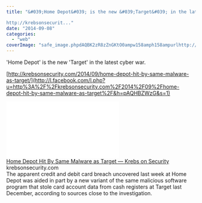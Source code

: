 ```yaml
---
title: "&#039;Home Depot&#039; is the new &#039;Target&#039; in the latest cyber war.

http://krebsonsecurit..."
date: "2014-09-08"
categories: 
  - "web"
coverImage: "safe_image.phpdAQBK2zR8zZnGKtO0ampw158amph158ampurlhttp://krebsonsecurity.com/wp-content/uploads/2014/09/AS6-12-600x558.png"
---
```


'Home Depot' is the new 'Target' in the latest cyber war.  
  
[http://krebsonsecurity.com/2014/09/home-depot-hit-by-same-malware-as-target/](http://l.facebook.com/l.php?u=http%3A%2F%2Fkrebsonsecurity.com%2F2014%2F09%2Fhome-depot-hit-by-same-malware-as-target%2F&h=pAQHBZWzG&s=1)  
  
[![](images/safe_image.php?d=AQBK2zR8zZnGKtO0&w=158&h=158&url=http%3A%2F%2Fkrebsonsecurity.com%2Fwp-content%2Fuploads%2F2014%2F09%2FAS6-12-600x558.png)](http://l.facebook.com/l.php?u=http%3A%2F%2Fkrebsonsecurity.com%2F2014%2F09%2Fhome-depot-hit-by-same-malware-as-target%2F&h=rAQFeT2H-&s=1)  
[Home Depot Hit By Same Malware as Target — Krebs on Security](http://l.facebook.com/l.php?u=http%3A%2F%2Fkrebsonsecurity.com%2F2014%2F09%2Fhome-depot-hit-by-same-malware-as-target%2F&h=HAQH8-URp&s=1)  
krebsonsecurity.com  
The apparent credit and debit card breach uncovered last week at Home Depot was aided in part by a new variant of the same malicious software program that stole card account data from cash registers at Target last December, according to sources close to the investigation.
